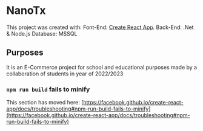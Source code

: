 # NanoTx

This project was created with:
Font-End: [Create React App](https://github.com/facebook/create-react-app).
Back-End: .Net & Node.js
Database: MSSQL


## Purposes

It is an E-Commerce project for school and educational purposes made by a collaboration of students in year of 2022/2023 


### `npm run build` fails to minify

This section has moved here: [https://facebook.github.io/create-react-app/docs/troubleshooting#npm-run-build-fails-to-minify](https://facebook.github.io/create-react-app/docs/troubleshooting#npm-run-build-fails-to-minify)
